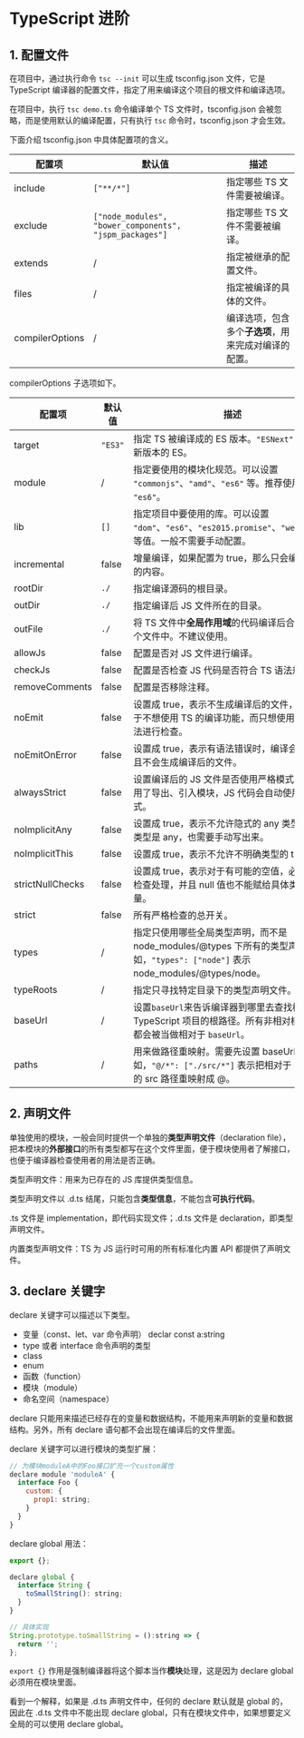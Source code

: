# TypeScript 进阶

## 1. 配置文件

在项目中，通过执行命令 `tsc --init` 可以生成  tsconfig.json 文件，它是 TypeScript 编译器的配置文件，指定了用来编译这个项目的根文件和编译选项。

在项目中，执行 `tsc demo.ts` 命令编译单个 TS 文件时，tsconfig.json 会被忽略，而是使用默认的编译配置，只有执行 `tsc` 命令时，tsconfig.json 才会生效。

下面介绍 tsconfig.json 中具体配置项的含义。

| 配置项          | 默认值                                                  | 描述                                                 |
| --------------- | ------------------------------------------------------- | ---------------------------------------------------- |
| include         | `["**/*"]`                                              | 指定哪些 TS 文件需要被编译。                         |
| exclude         | `["node_modules", "bower_components", "jspm_packages"]` | 指定哪些 TS 文件不需要被编译。                       |
| extends         | /                                                       | 指定被继承的配置文件。                               |
| files           | /                                                       | 指定被编译的具体的文件。                             |
| compilerOptions | /                                                       | 编译选项，包含多个**子选项**，用来完成对编译的配置。 |

compilerOptions 子选项如下。

| 配置项           | 默认值  | 描述                                                         |
| ---------------- | ------- | ------------------------------------------------------------ |
| target           | `"ES3"` | 指定 TS 被编译成的 ES 版本。`"ESNext"` 表示最新版本的 ES。   |
| module           | /       | 指定要使用的模块化规范。可以设置 `"commonjs"`、`"amd"`、`"es6"` 等。推荐使用 `"es6"`。 |
| lib              | `[]`    | 指定项目中要使用的库。可以设置 `"dom"`、`"es6"`、`"es2015.promise"`、`"webworker"` 等值。一般不需要手动配置。 |
| incremental      | false   | 增量编译，如果配置为 true，那么只会编译新增的内容。          |
| rootDir          | `./`    | 指定编译源码的根目录。                                       |
| outDir           | `./`    | 指定编译后 JS 文件所在的目录。                               |
| outFile          | `./`    | 将 TS 文件中**全局作用域**的代码编译后合并到同一个文件中。不建议使用。 |
| allowJs          | false   | 配置是否对 JS 文件进行编译。                                 |
| checkJs          | false   | 配置是否检查 JS 代码是否符合 TS 语法规范。                   |
| removeComments   | false   | 配置是否移除注释。                                           |
| noEmit           | false   | 设置成 true，表示不生成编译后的文件，一般用于不想使用 TS 的编译功能，而只想使用 TS 对语法进行检查。 |
| noEmitOnError    | false   | 设置成 true，表示有语法错误时，编译会报错，且不会生成编译后的文件。 |
| alwaysStrict     | false   | 设置编译后的 JS 文件是否使用严格模式。如果使用了导出、引入模块，JS 代码会自动使用严格模式。 |
| noImplicitAny    | false   | 设置成 true，表示不允许隐式的 any 类型，如果类型是 any，也需要手动写出来。 |
| noImplicitThis   | false   | 设置成 true，表示不允许不明确类型的 this。                   |
| strictNullChecks | false   | 设置成 true，表示对于有可能的空值，必须严格检查处理，并且 null 值也不能赋给具体类型的变量。 |
| strict           | false   | 所有严格检查的总开关。                                       |
| types            | /       | 指定只使用哪些全局类型声明，而不是 node_modules/@types 下所有的类型声明。比如，`"types": ["node"]` 表示 node_modules/@types/node。 |
| typeRoots        | /       | 指定只寻找特定目录下的类型声明文件。                         |
| baseUrl          | /       | 设置`baseUrl`来告诉编译器到哪里去查找模块，即 TypeScript 项目的根路径。所有非相对模块导入都会被当做相对于 `baseUrl`。 |
| paths            | /       | 用来做路径重映射。需要先设置 baseUrl。比如，`"@/*": ["./src/*"]` 表示把相对于 baseUrl 的 src 路径重映射成 @。 |

## 2. 声明文件

单独使用的模块，一般会同时提供一个单独的**类型声明文件**（declaration file），把本模块的**外部接口**的所有类型都写在这个文件里面，便于模块使用者了解接口，也便于编译器检查使用者的用法是否正确。

类型声明文件：用来为已存在的 JS 库提供类型信息。

类型声明文件以 .d.ts 结尾，只能包含**类型信息**，不能包含**可执行代码**。

.ts 文件是 implementation，即代码实现文件；.d.ts 文件是 declaration，即类型声明文件。

内置类型声明文件：TS 为 JS 运行时可用的所有标准化内置 API 都提供了声明文件。

## 3. declare 关键字

declare 关键字可以描述以下类型。

- 变量（const、let、var 命令声明）  declar const a:string
- type 或者 interface 命令声明的类型
- class
- enum
- 函数（function）
- 模块（module）
- 命名空间（namespace）

declare 只能用来描述已经存在的变量和数据结构，不能用来声明新的变量和数据结构。另外，所有 declare 语句都不会出现在编译后的文件里面。

declare 关键字可以进行模块的类型扩展：

```javascript
// 为模块moduleA中的Foo接口扩充一个custom属性
declare module 'moduleA' {
  interface Foo {
    custom: {
      prop1: string;
    }
  }
}
```

declare global 用法：

```javascript
export {};

declare global {
  interface String {
    toSmallString(): string;
  }
}

// 具体实现
String.prototype.toSmallString = ():string => {
  return '';
};
```

`export {}` 作用是强制编译器将这个脚本当作**模块**处理，这是因为 declare global 必须用在模块里面。

看到一个解释，如果是 .d.ts 声明文件中，任何的 declare 默认就是 global 的，因此在 .d.ts 文件中不能出现 declare global，只有在模块文件中，如果想要定义全局的可以使用 declare global。
